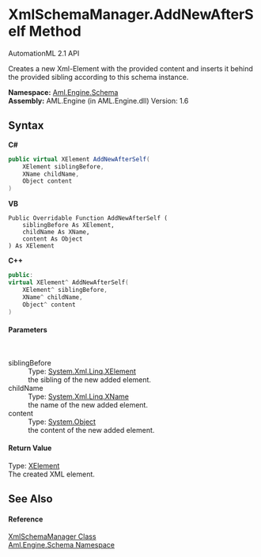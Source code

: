 # XmlSchemaManager.AddNewAfterSelf Method 
AutomationML 2.1 API 

Creates a new Xml-Element with the provided content and inserts it behind the provided sibling according to this schema instance.

**Namespace:**&nbsp;<a href="N_Aml_Engine_Schema">Aml.Engine.Schema</a><br />**Assembly:**&nbsp;AML.Engine (in AML.Engine.dll) Version: 1.6

## Syntax

**C#**<br />
``` C#
public virtual XElement AddNewAfterSelf(
	XElement siblingBefore,
	XName childName,
	Object content
)
```

**VB**<br />
``` VB
Public Overridable Function AddNewAfterSelf ( 
	siblingBefore As XElement,
	childName As XName,
	content As Object
) As XElement
```

**C++**<br />
``` C++
public:
virtual XElement^ AddNewAfterSelf(
	XElement^ siblingBefore, 
	XName^ childName, 
	Object^ content
)
```


#### Parameters
&nbsp;<dl><dt>siblingBefore</dt><dd>Type: <a href="https://docs.microsoft.com/dotnet/api/system.xml.linq.xelement" target="_parent" rel="noopener noreferrer">System.Xml.Linq.XElement</a><br />the sibling of the new added element.</dd><dt>childName</dt><dd>Type: <a href="https://docs.microsoft.com/dotnet/api/system.xml.linq.xname" target="_parent" rel="noopener noreferrer">System.Xml.Linq.XName</a><br />the name of the new added element.</dd><dt>content</dt><dd>Type: <a href="https://docs.microsoft.com/dotnet/api/system.object" target="_parent" rel="noopener noreferrer">System.Object</a><br />the content of the new added element.</dd></dl>

#### Return Value
Type: <a href="https://docs.microsoft.com/dotnet/api/system.xml.linq.xelement" target="_parent" rel="noopener noreferrer">XElement</a><br />The created XML element.

## See Also


#### Reference
<a href="T_Aml_Engine_Schema_XmlSchemaManager">XmlSchemaManager Class</a><br /><a href="N_Aml_Engine_Schema">Aml.Engine.Schema Namespace</a><br />